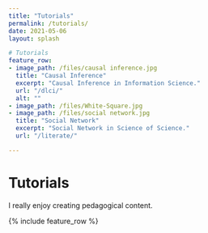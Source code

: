 ```yaml
---
title: "Tutorials"
permalink: /tutorials/
date: 2021-05-06
layout: splash

# Tutorials
feature_row:
- image_path: /files/causal inference.jpg
  title: "Causal Inference"
  excerpt: "Causal Inference in Information Science."
  url: "/dlci/"
  alt: ""
- image_path: /files/White-Square.jpg
- image_path: /files/social network.jpg
  title: "Social Network"
  excerpt: "Social Network in Science of Science."
  url: "/literate/"

---
```

# Tutorials 

I really enjoy creating pedagogical content.

{% include feature_row %}


